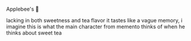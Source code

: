 Applebee's 🍃


lacking in both sweetness and tea flavor it tastes like a vague memory, i imagine this is what the main character from memento thinks of when he thinks about sweet tea

